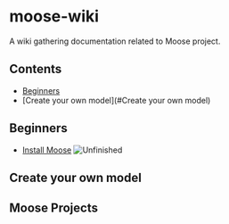 # moose-wiki

A wiki gathering documentation related to Moose project.

## Contents

- [Beginners](#Beginners)
- [Create your own model](#Create your own model)

## Beginners

- [Install Moose](Beginners/InstallMoose.md) ![Unfinished](https://img.shields.io/badge/Progress-Unfinished-yellow.svg?style=flat)

## Create your own model

## Moose Projects
